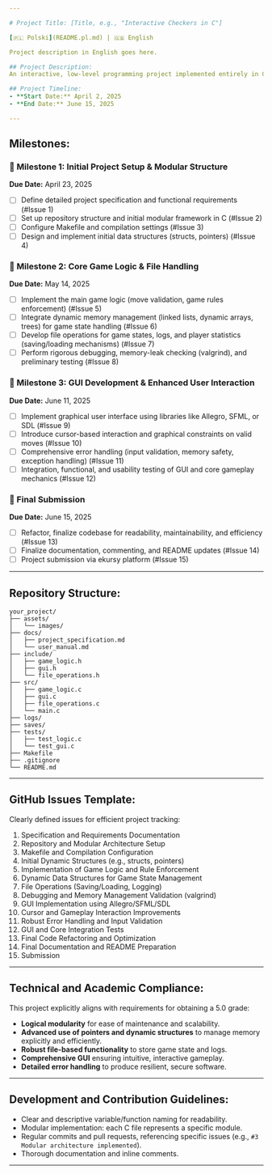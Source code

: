 ```yaml
---

# Project Title: [Title, e.g., "Interactive Checkers in C"]

[🇵🇱 Polski](README.pl.md) | 🇬🇧 English

Project description in English goes here.

## Project Description:
An interactive, low-level programming project implemented entirely in C, featuring modular architecture, dynamic memory management, robust error handling, and a graphical user interface (GUI). This project complies with the specific academic requirements for a grade of 5.0, including structured and clear coding practices, effective use of pointers, structures, dynamic data structures, and file-based operations.

## Project Timeline:
- **Start Date:** April 2, 2025  
- **End Date:** June 15, 2025

---
```


## Milestones:

### 🚩 Milestone 1: Initial Project Setup & Modular Structure
**Due Date:** April 23, 2025
- [ ] Define detailed project specification and functional requirements (#Issue 1)
- [ ] Set up repository structure and initial modular framework in C (#Issue 2)
- [ ] Configure Makefile and compilation settings (#Issue 3)
- [ ] Design and implement initial data structures (structs, pointers) (#Issue 4)

### 🚩 Milestone 2: Core Game Logic & File Handling
**Due Date:** May 14, 2025
- [ ] Implement the main game logic (move validation, game rules enforcement) (#Issue 5)
- [ ] Integrate dynamic memory management (linked lists, dynamic arrays, trees) for game state handling (#Issue 6)
- [ ] Develop file operations for game states, logs, and player statistics (saving/loading mechanisms) (#Issue 7)
- [ ] Perform rigorous debugging, memory-leak checking (valgrind), and preliminary testing (#Issue 8)

### 🚩 Milestone 3: GUI Development & Enhanced User Interaction
**Due Date:** June 11, 2025
- [ ] Implement graphical user interface using libraries like Allegro, SFML, or SDL (#Issue 9)
- [ ] Introduce cursor-based interaction and graphical constraints on valid moves (#Issue 10)
- [ ] Comprehensive error handling (input validation, memory safety, exception handling) (#Issue 11)
- [ ] Integration, functional, and usability testing of GUI and core gameplay mechanics (#Issue 12)

### 🚩 Final Submission
**Due Date:** June 15, 2025
- [ ] Refactor, finalize codebase for readability, maintainability, and efficiency (#Issue 13)
- [ ] Finalize documentation, commenting, and README updates (#Issue 14)
- [ ] Project submission via ekursy platform (#Issue 15)

---

## Repository Structure:
```
your_project/
├── assets/
│   └── images/
├── docs/
│   ├── project_specification.md
│   └── user_manual.md
├── include/
│   ├── game_logic.h
│   ├── gui.h
│   └── file_operations.h
├── src/
│   ├── game_logic.c
│   ├── gui.c
│   ├── file_operations.c
│   └── main.c
├── logs/
├── saves/
├── tests/
│   ├── test_logic.c
│   └── test_gui.c
├── Makefile
├── .gitignore
└── README.md
```

---

## GitHub Issues Template:
Clearly defined issues for efficient project tracking:

1. Specification and Requirements Documentation
2. Repository and Modular Architecture Setup
3. Makefile and Compilation Configuration
4. Initial Dynamic Structures (e.g., structs, pointers)
5. Implementation of Game Logic and Rule Enforcement
6. Dynamic Data Structures for Game State Management
7. File Operations (Saving/Loading, Logging)
8. Debugging and Memory Management Validation (valgrind)
9. GUI Implementation using Allegro/SFML/SDL
10. Cursor and Gameplay Interaction Improvements
11. Robust Error Handling and Input Validation
12. GUI and Core Integration Tests
13. Final Code Refactoring and Optimization
14. Final Documentation and README Preparation
15. Submission 

---

## Technical and Academic Compliance:
This project explicitly aligns with requirements for obtaining a 5.0 grade:

- **Logical modularity** for ease of maintenance and scalability.
- **Advanced use of pointers and dynamic structures** to manage memory explicitly and efficiently.
- **Robust file-based functionality** to store game state and logs.
- **Comprehensive GUI** ensuring intuitive, interactive gameplay.
- **Detailed error handling** to produce resilient, secure software.

---

## Development and Contribution Guidelines:
- Clear and descriptive variable/function naming for readability.
- Modular implementation: each C file represents a specific module.
- Regular commits and pull requests, referencing specific issues (e.g., `#3 Modular architecture implemented`).
- Thorough documentation and inline comments.

---
